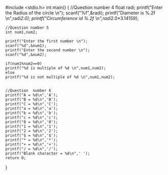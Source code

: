 #include <stdio.h>
int main()
{
    //Question number 4
    float radi;
    printf("Enter the Radius of the circle \n");
    scanf("%f",&radi);
    printf("Diameter is %.2f \n",radi*2.0);
    printf("Circumference id %.2f \n",radi*2.0*3.14159);

    //Question number 5
    int num1,num2;

    printf("Enter the first number \n");
    scanf("%d",&num1);
    printf("Enter the second number \n");
    scanf("%d",&num2);

    if(num1%num2==0)
    printf("%d is multiple of %d \n",num1,num2);
    else
    printf("%d is not multiple of %d \n",num1,num2);


    //Question  number 6
    printf("A = %d\n",'A');
    printf("B = %d\n",'B');
    printf("C = %d\n",'C');
    printf("a = %d\n",'a');
    printf("b = %d\n",'b');
    printf("c = %d\n",'c');
    printf("0 = %d\n",'0');
    printf("1 = %d\n",'1');
    printf("2 = %d\n",'2');
    printf("$ = %d\n",'$');
    printf("* = %d\n",'*');
    printf("+ = %d\n",'+');
    printf("/ = %d\n",'/');
    printf("Blank character = %d\n",' ');
    return 0;
}
